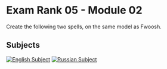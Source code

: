 # Exam Rank 05 - Module 02
Create the following two spells, on the same model as Fwoosh.

## Subjects
[![English Subject](https://flagpedia.net/data/flags/emoji/twitter/256x256/us.png)](./subject.en.txt)
[![Russian Subject](https://flagpedia.net/data/flags/emoji/twitter/256x256/ru.png)](./subject.ru.txt)
